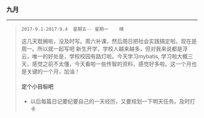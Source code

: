 ### 九月
---
> `2017-9.1-2017-9.4  星期五-- 星期一    晴`
> 
> 这几天耽搁啦，没及时写。周六补课，然后周日把社会实践搞定啦。现在是周一。所以就一起写吧
> 新生开学，学校人越来越多，但对我来说都是浮云，唯一的好处是，学校校园有路灯啦。今天学习mybatis,
> 学习啦大概三天，感觉之前不太懂，今天看啦一些传智的资料，感觉好多啦。这一个月也是关键的一个月，加油！
> #### 定个小目标吧
> - 以后每篇日记要纪要自己的一天经历，又要规划一下明天任务。及时打卡
> 
